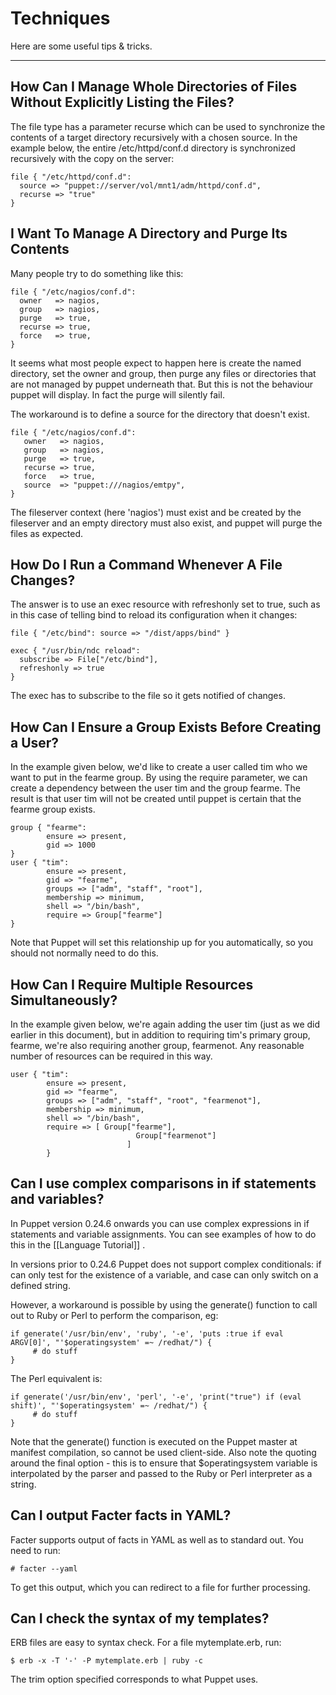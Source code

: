 Techniques
==========

Here are some useful tips & tricks.

* * *

## How Can I Manage Whole Directories of Files Without Explicitly Listing the Files?

The file type has a parameter recurse which can be used to
synchronize the contents of a target directory recursively with a
chosen source. In the example below, the entire /etc/httpd/conf.d
directory is synchronized recursively with the copy on the server:

    file { "/etc/httpd/conf.d":
      source => "puppet://server/vol/mnt1/adm/httpd/conf.d",
      recurse => "true"
    }

## I Want To Manage A Directory and Purge Its Contents

Many people try to do something like this:

    file { "/etc/nagios/conf.d":
      owner   => nagios,
      group   => nagios,
      purge   => true,
      recurse => true,
      force   => true,
    }

It seems what most people expect to happen here is create the named
directory, set the owner and group, then purge any files or
directories that are not managed by puppet underneath that. But
this is not the behaviour puppet will display. In fact the purge
will silently fail.

The workaround is to define a source for the directory that doesn't
exist.

    file { "/etc/nagios/conf.d":
       owner   => nagios,
       group   => nagios,
       purge   => true,
       recurse => true,
       force   => true,
       source  => "puppet:///nagios/emtpy",
    }

The fileserver context (here 'nagios') must exist and be created by
the fileserver and an empty directory must also exist, and puppet
will purge the files as expected.

## How Do I Run a Command Whenever A File Changes?

The answer is to use an exec resource with refreshonly set to true,
such as in this case of telling bind to reload its configuration
when it changes:

    file { "/etc/bind": source => "/dist/apps/bind" }
    
    exec { "/usr/bin/ndc reload":
      subscribe => File["/etc/bind"],
      refreshonly => true
    }

The exec has to subscribe to the file so it gets notified of
changes.

## How Can I Ensure a Group Exists Before Creating a User?

In the example given below, we'd like to create a user called tim
who we want to put in the fearme group. By using the require
parameter, we can create a dependency between the user tim and the
group fearme. The result is that user tim will not be created until
puppet is certain that the fearme group exists.

    group { "fearme":
            ensure => present,
            gid => 1000
    }
    user { "tim":
            ensure => present,
            gid => "fearme",
            groups => ["adm", "staff", "root"],
            membership => minimum,
            shell => "/bin/bash",
            require => Group["fearme"]
    }

Note that Puppet will set this relationship up for you
automatically, so you should not normally need to do this.

## How Can I Require Multiple Resources Simultaneously?

In the example given below, we're again adding the user tim (just
as we did earlier in this document), but in addition to requiring
tim's primary group, fearme, we're also requiring another group,
fearmenot. Any reasonable number of resources can be required in
this way.

    user { "tim":
            ensure => present,
            gid => "fearme",
            groups => ["adm", "staff", "root", "fearmenot"],
            membership => minimum,
            shell => "/bin/bash",
            require => [ Group["fearme"],
                                Group["fearmenot"]
                              ]
            }

## Can I use complex comparisons in if statements and variables?

In Puppet version 0.24.6 onwards you can use complex expressions in
if statements and variable assignments. You can see examples of how
to do this in the [[Language Tutorial]] .

In versions prior to 0.24.6 Puppet does not support complex
conditionals: if can only test for the existence of a variable, and
case can only switch on a defined string.

However, a workaround is possible by using the generate() function
to call out to Ruby or Perl to perform the comparison, eg:

    if generate('/usr/bin/env', 'ruby', '-e', 'puts :true if eval ARGV[0]', "'$operatingsystem' =~ /redhat/") {
         # do stuff
    }

The Perl equivalent is:

    if generate('/usr/bin/env', 'perl', '-e', 'print("true") if (eval shift)', "'$operatingsystem' =~ /redhat/") {
         # do stuff
    }

Note that the generate() function is executed on the Puppet master
at manifest compilation, so cannot be used client-side. Also note
the quoting around the final option - this is to ensure that
$operatingsystem variable is interpolated by the parser and passed
to the Ruby or Perl interpreter as a string.

## Can I output Facter facts in YAML?

Facter supports output of facts in YAML as well as to standard out.
You need to run:

    # facter --yaml

To get this output, which you can redirect to a file for further
processing.

## Can I check the syntax of my templates?

ERB files are easy to syntax check. For a file mytemplate.erb,
run:

    $ erb -x -T '-' -P mytemplate.erb | ruby -c

The trim option specified corresponds to what Puppet uses.

